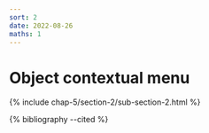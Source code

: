 ```yaml
---
sort: 2
date: 2022-08-26
maths: 1
---
```


# Object contextual menu

{% include chap-5/section-2/sub-section-2.html %}

{% bibliography --cited %}

